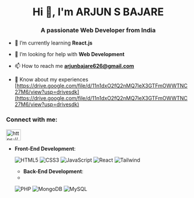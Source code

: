<h1 align="center">Hi 👋, I'm ARJUN S BAJARE</h1>
<h3 align="center">A passionate Web Developer from India</h3>

- 🌱 I’m currently learning **React.js**

- 🤝 I’m looking for help with **Web Development**

- 📫 How to reach me **arjunbajare626@gmail.com**

- 📄 Know about my experiences [https://drive.google.com/file/d/11n1dxO2fQ2nMQ7leX3GTFmOWWTNC27M6/view?usp=drivesdk](https://drive.google.com/file/d/11n1dxO2fQ2nMQ7leX3GTFmOWWTNC27M6/view?usp=drivesdk)

<h3 align="left">Connect with me:</h3>
<p align="left">
<a href="https://www.linkedin.com/in/arjun-bajare/" target="blank"><img align="center" src="https://raw.githubusercontent.com/rahuldkjain/github-profile-readme-generator/master/src/images/icons/Social/linked-in-alt.svg" alt="https://www.linkedin.com/in/arjun-bajare/" height="30" width="40" /></a>
</p>


<p align="center">

- **Front-End Development**:

  ![HTML5](https://img.shields.io/badge/HTML5%20-%23E34F26.svg?style=for-the-badge&logo=html5&logoColor=white)
  ![CSS3](https://img.shields.io/badge/CSS%20-%231572B6.svg?style=for-the-badge&logo=css3&logoColor=white)
  ![JavaScript](https://img.shields.io/badge/JavaScript%20-%23F7DF1E.svg?style=for-the-badge&logo=javascript&logoColor=black)
  ![React](https://img.shields.io/badge/React%20-%231572B6.svg?style=for-the-badge&logo=react&logoColor=white)
  ![Tailwind](https://img.shields.io/badge/Tailwind%20-%231572B6.svg?style=for-the-badge&logo=tailwindcss&logoColor=white&color=blue)

  - **Back-End Development**:
  - 
  ![PHP](https://img.shields.io/badge/PHP%20-%231572B6.svg?style=for-the-badge&logo=php&logoColor=white&color=697ab1)
  ![MongoDB](https://img.shields.io/badge/MongoDB%20-%231572B6.svg?style=for-the-badge&logo=mongodb&logoColor=white&color=51a845)
  ![MySQL](https://img.shields.io/badge/MySQL%20-%231572B6.svg?style=for-the-badge&logo=mysql&logoColor=white&color=51a845)
 
 </p>
















